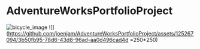 # AdventureWorksPortfolioProject
![bicycle_image](https://github.com/joenjam/AdventureWorksPortfolioProject/assets/125267094/3b50fb95-78d6-43d8-96ad-aa0d496cad4d)
![](https://github.com/joenjam/AdventureWorksPortfolioProject/assets/125267094/3b50fb95-78d6-43d8-96ad-aa0d496cad4d =250*250)
